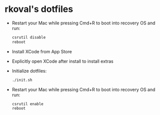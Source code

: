 # rkoval's dotfiles

- Restart your Mac while pressing Cmd+R to boot into recovery OS and run:

  ```sh
  csrutil disable
  reboot
  ```

- Install XCode from App Store
- Explicitly open XCode after install to install extras
- Initialize dotfiles:

  ```sh
  ./init.sh
  ```

- Restart your Mac while pressing Cmd+R to boot into recovery OS and run:

  ```sh
  csrutil enable
  reboot
  ```
